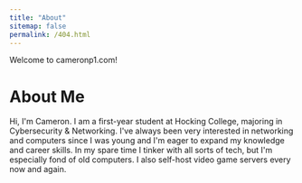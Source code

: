 ```yaml
---
title: "About"
sitemap: false
permalink: /404.html
---
```

Welcome to cameronp1.com!

About Me
======
Hi, I'm Cameron. I am a first-year student at Hocking College, majoring in Cybersecurity & Networking. I've always been very interested in networking and computers since I was young and I'm eager to expand my knowledge and career skills. In my spare time I tinker with all sorts of tech, but I'm especially fond of old computers. I also self-host video game servers every now and again.
